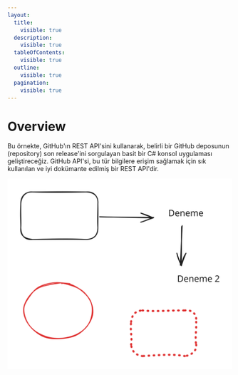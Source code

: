 ```yaml
---
layout:
  title:
    visible: true
  description:
    visible: true
  tableOfContents:
    visible: true
  outline:
    visible: true
  pagination:
    visible: true
---
```


# Overview

Bu örnekte, GitHub'ın REST API'sini kullanarak, belirli bir GitHub deposunun (repository) son release'ini sorgulayan basit bir C# konsol uygulaması geliştireceğiz. GitHub API'si, bu tür bilgilere erişim sağlamak için sık kullanılan ve iyi dokümante edilmiş bir REST API'dir.&#x20;

<img src=".gitbook/assets/file.excalidraw (1).svg" alt="" class="gitbook-drawing">
